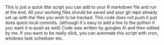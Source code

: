 This is just a quick litte script you can add to your R markdown file and run at the end. 
All your working files should be saved and your git repo already set up with the files you wish to be tracked.
This code does not push it just does quick local commits. (although it's easy to add a line to the python if you want it to push as well)
Code was written by googles AI and then edited by me.
If you want to be really slick, you can automate this script with cron, windows task scheduler etc.
